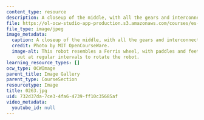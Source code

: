 ```yaml
---
content_type: resource
description: A closeup of the middle, with all the gears and interconnects.
file: https://ol-ocw-studio-app-production.s3.amazonaws.com/courses/es-293-lego-robotics-spring-2007/732d37da7ce34fa64739ff10c35685af_0263.jpg
file_type: image/jpeg
image_metadata:
  caption: A closeup of the middle, with all the gears and interconnects.
  credit: Photo by MIT OpenCourseWare.
  image-alt: This robot resembles a Ferris wheel, with paddles and feet extending
    out at regular intervals to rotate the robot.
learning_resource_types: []
ocw_type: OCWImage
parent_title: Image Gallery
parent_type: CourseSection
resourcetype: Image
title: 0263.jpg
uid: 732d37da-7ce3-4fa6-4739-ff10c35685af
video_metadata:
  youtube_id: null
---
```


